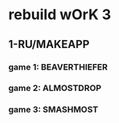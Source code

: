 # rebuild wOrK 3

## 1-RU/MAKEAPP
### game 1: BEAVERTHIEFER
### game 2: ALMOSTDROP
### game 3: SMASHMOST
